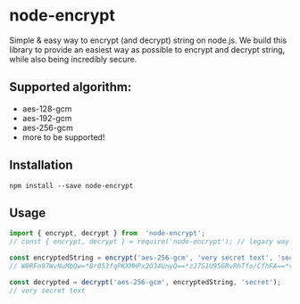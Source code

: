 
# node-encrypt
Simple & easy way to encrypt (and decrypt) string on node.js.
We build this library to provide an easiest way as possible to encrypt and decrypt string, while also being incredibly secure.

## Supported algorithm:
- aes-128-gcm
- aes-192-gcm
- aes-256-gcm
- more to be supported!

  
## Installation
```
npm install --save node-encrypt
```

## Usage
```javascript
import { encrypt, decrypt } from  'node-encrypt';
// const { encrypt, decrypt } = require('node-encrypt'); // legacy way

const encryptedString = encrypt('aes-256-gcm', 'very secret text', 'secret');
// W9RFn97WvNuMbQw=*8r053fqPKXMHPx2O34UnyQ==*zJ7S1U95GRvRhTfo/CfhFA==*vQOEQZKf9mWEhdoyUnfWiA==

const decrypted = decrypt('aes-256-gcm', encryptedString, 'secret');
// very secret text
```